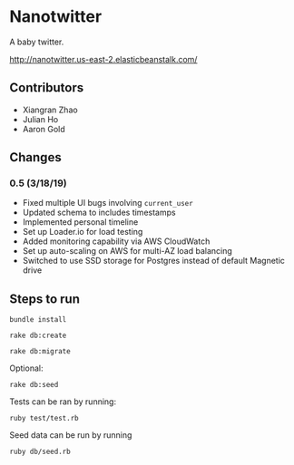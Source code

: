# Nanotwitter

A baby twitter.

http://nanotwitter.us-east-2.elasticbeanstalk.com/

## Contributors

- Xiangran Zhao
- Julian Ho
- Aaron Gold

## Changes

### 0.5 (3/18/19)

- Fixed multiple UI bugs involving `current_user`
- Updated schema to includes timestamps
- Implemented personal timeline
- Set up Loader.io for load testing
- Added monitoring capability via AWS CloudWatch
- Set up auto-scaling on AWS for multi-AZ load balancing
- Switched to use SSD storage for Postgres instead of default Magnetic drive

## Steps to run

```
bundle install

rake db:create

rake db:migrate
```

Optional: 

```rake db:seed```

Tests can be ran by running:

```ruby test/test.rb```

Seed data can be run by running

```ruby db/seed.rb```
